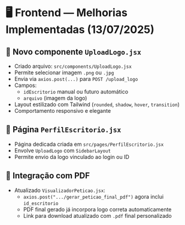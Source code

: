 # 🖥️ Frontend — Melhorias Implementadas (13/07/2025)

## 🧩 Novo componente `UploadLogo.jsx`

- Criado arquivo: `src/components/UploadLogo.jsx`
- Permite selecionar imagem `.png` ou `.jpg`
- Envia via `axios.post(...)` para `POST /upload_logo`
- Campos:
  - `idEscritorio` manual ou futuro automático
  - `arquivo` (imagem da logo)
- Layout estilizado com Tailwind (`rounded`, `shadow`, `hover`, `transition`)
- Comportamento responsivo e elegante

## 📁 Página `PerfilEscritorio.jsx`

- Página dedicada criada em `src/pages/PerfilEscritorio.jsx`
- Envolve `UploadLogo` com `SidebarLayout`
- Permite envio da logo vinculado ao login ou ID

## 🧾 Integração com PDF

- Atualizado `VisualizadorPeticao.jsx`:
  - `axios.post(".../gerar_peticao_final_pdf")` agora inclui `id_escritorio`
  - PDF final gerado já incorpora logo correta automaticamente
  - Link para download atualizado com `.pdf` final personalizado
